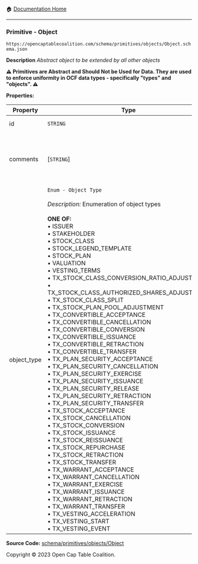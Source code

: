 :house: [Documentation Home](../../../../README.md)

---

### Primitive - Object

`https://opencaptablecoalition.com/schema/primitives/objects/Object.schema.json`

**Description** _Abstract object to be extended by all other objects_

**:warning: Primitives are Abstract and Should Not be Used for Data. They are used to enforce uniformity in OCF data types - specifically "types" and "objects". :warning:**

**Properties:**

| Property    | Type                                                                                                                                                                                                                                                                                                                                                                                                                                                                                                                                                                                                                                                                                                                                                                                                                                                                                                                                                                                                                                                                                                                                                                                                                                                                                                                                                                                                                                                                                                                                                       | Description                                                     | Required   |
| ----------- | ---------------------------------------------------------------------------------------------------------------------------------------------------------------------------------------------------------------------------------------------------------------------------------------------------------------------------------------------------------------------------------------------------------------------------------------------------------------------------------------------------------------------------------------------------------------------------------------------------------------------------------------------------------------------------------------------------------------------------------------------------------------------------------------------------------------------------------------------------------------------------------------------------------------------------------------------------------------------------------------------------------------------------------------------------------------------------------------------------------------------------------------------------------------------------------------------------------------------------------------------------------------------------------------------------------------------------------------------------------------------------------------------------------------------------------------------------------------------------------------------------------------------------------------------------------- | --------------------------------------------------------------- | ---------- |
| id          | `STRING`                                                                                                                                                                                                                                                                                                                                                                                                                                                                                                                                                                                                                                                                                                                                                                                                                                                                                                                                                                                                                                                                                                                                                                                                                                                                                                                                                                                                                                                                                                                                                   | Identifier for the object                                       | `REQUIRED` |
| comments    | [`STRING`]                                                                                                                                                                                                                                                                                                                                                                                                                                                                                                                                                                                                                                                                                                                                                                                                                                                                                                                                                                                                                                                                                                                                                                                                                                                                                                                                                                                                                                                                                                                                                 | Unstructured text comments related to and stored for the object | -          |
| object_type | `Enum - Object Type`</br></br>_Description:_ Enumeration of object types</br></br>**ONE OF:** </br>&bull; ISSUER </br>&bull; STAKEHOLDER </br>&bull; STOCK_CLASS </br>&bull; STOCK_LEGEND_TEMPLATE </br>&bull; STOCK_PLAN </br>&bull; VALUATION </br>&bull; VESTING_TERMS </br>&bull; TX_STOCK_CLASS_CONVERSION_RATIO_ADJUSTMENT </br>&bull; TX_STOCK_CLASS_AUTHORIZED_SHARES_ADJUSTMENT </br>&bull; TX_STOCK_CLASS_SPLIT </br>&bull; TX_STOCK_PLAN_POOL_ADJUSTMENT </br>&bull; TX_CONVERTIBLE_ACCEPTANCE </br>&bull; TX_CONVERTIBLE_CANCELLATION </br>&bull; TX_CONVERTIBLE_CONVERSION </br>&bull; TX_CONVERTIBLE_ISSUANCE </br>&bull; TX_CONVERTIBLE_RETRACTION </br>&bull; TX_CONVERTIBLE_TRANSFER </br>&bull; TX_PLAN_SECURITY_ACCEPTANCE </br>&bull; TX_PLAN_SECURITY_CANCELLATION </br>&bull; TX_PLAN_SECURITY_EXERCISE </br>&bull; TX_PLAN_SECURITY_ISSUANCE </br>&bull; TX_PLAN_SECURITY_RELEASE </br>&bull; TX_PLAN_SECURITY_RETRACTION </br>&bull; TX_PLAN_SECURITY_TRANSFER </br>&bull; TX_STOCK_ACCEPTANCE </br>&bull; TX_STOCK_CANCELLATION </br>&bull; TX_STOCK_CONVERSION </br>&bull; TX_STOCK_ISSUANCE </br>&bull; TX_STOCK_REISSUANCE </br>&bull; TX_STOCK_REPURCHASE </br>&bull; TX_STOCK_RETRACTION </br>&bull; TX_STOCK_TRANSFER </br>&bull; TX_WARRANT_ACCEPTANCE </br>&bull; TX_WARRANT_CANCELLATION </br>&bull; TX_WARRANT_EXERCISE </br>&bull; TX_WARRANT_ISSUANCE </br>&bull; TX_WARRANT_RETRACTION </br>&bull; TX_WARRANT_TRANSFER </br>&bull; TX_VESTING_ACCELERATION </br>&bull; TX_VESTING_START </br>&bull; TX_VESTING_EVENT | Object type field                                               | `REQUIRED` |

**Source Code:** [schema/primitives/objects/Object](../../../../../schema/primitives/objects/Object.schema.json)

Copyright © 2023 Open Cap Table Coalition.

